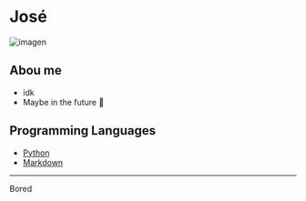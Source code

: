 # José

![imagen](https://avatars.githubusercontent.com/u/68452134?v=4 "phil foden cat")

## Abou me
* idk
* Maybe in the future :pig:

## Programming Languages

* [Python](https://www.python.org "Python")
* [Markdown](https://www.markdownguide.org "Markdown")

---

Bored

